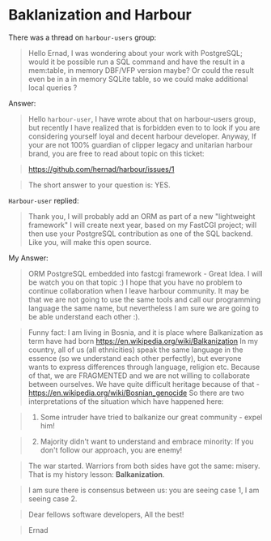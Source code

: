 Baklanization and Harbour
==================================

There was a thread on `harbour-users` group:

> Hello Ernad, I was wondering about your work with PostgreSQL; would it be possible run a SQL command and have the result in a mem:table, in memory DBF/VFP version maybe? Or could the result even be in a in memory SQLite table, so we could make additional local queries ?

Answer:

> Hello `harbour-user`, I have wrote about that on harbour-users group, but recently I have realized 
that is forbidden even to to look if you are considering yourself loyal and decent 
harbour developer. Anyway, If your are not 100% guardian of clipper legacy and 
unitarian harbour brand, you are free to read about topic on this ticket:

> https://github.com/hernad/harbour/issues/1

> The short answer to your question is: YES.

`Harbour-user` replied:

> Thank you, I will probably add an ORM as part of a new "lightweight framework" I will create next year, based on my FastCGI project; will then use your PostgreSQL contribution as one of the SQL backend.
Like you, will make this open source.


My Answer:


> ORM  PostgreSQL embedded into fastcgi framework - Great Idea. I will be watch you on that topic :)
I hope that you have no problem to continue collaboration when I leave harbour community.
It may be that we are not going to use the same tools and call our programming language the same name, 
but nevertheless I am sure we are going to be able understand each other :). 


> Funny fact: I am living in Bosnia, and it is place where Balkanization as term have had born 
https://en.wikipedia.org/wiki/Balkanization 
> In my country, all of us (all ethnicities) speak the same language in the essence (so we understand each other perfectly),
but everyone wants to express differences through language, religion etc.
Because of that, we are FRAGMENTED and we are not willing to collaborate between ourselves.
We have quite difficult heritage because of that - https://en.wikipedia.org/wiki/Bosnian_genocide
So there are two interpretations of the situation which have happened here:

> 1. Some intruder have tried to balkanize our great community - expel him! 

> 2. Majority didn't want to understand and embrace minority: If you don't follow our approach, you are enemy!

> The war started. Warriors from both sides have got the same: misery. That is my history lesson: **Balkanization**.

> I am sure there is consensus between us: you are seeing case 1, I am seeing case 2.

> Dear fellows software developers, All the best!

> Ernad

